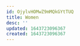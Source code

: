 ```yaml
---
id: OjylvHOMwZ9mMQkGYtTUQ
title: Women
desc: ''
updated: 1643723096367
created: 1643723096367
---
```


